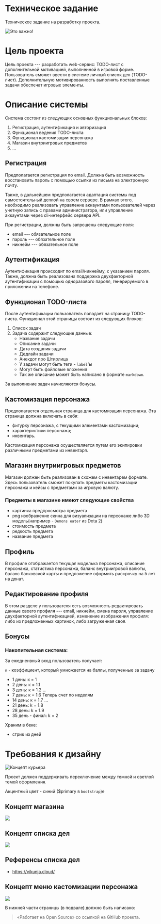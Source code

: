 # Техническое задание

Техническое задание на разработку проекта.

![Это важно!](https://i.ytimg.com/vi/rIaH7R6iV6A/maxresdefault.jpg)

# Цель проекта

Цель проекта --- разработать web-сервис: TODO-лист с дополнительной мотивацией,
выполненной в игровой форме.  Пользователь сможет ввести в системе
личный список дел (TODO-лист). Дополнительную мотивированность выполнять
поставленные задачи обеспечат игровые элементы.

# Описание системы

Система состоит из следующих основных функциональных блоков:

1. Регистрация, аутентификация и авторизация
2. Функционал ведения TODO-листа
3. Функционал кастомизации персонажa
4. Магазин внутриигровых предметов
5. ...

## Регистрация

Предполагается регистрация по email. Должна быть возможность восстановить пароль
с помощью ссылки из письма на электронную почту.

Также, в дальнейшем предполагается адаптация системы под самостоятельный деплой
на своем сервере. В рамках этого, необходимо реализовать управление аккаунтами
пользователей через учетную запись с правами администратора, или управление
аккаунтами через cli-интерфейс сервера API.

При регистрации, должны быть запрошены следующие поля:

- email --- обязательное поле
- пароль --- обязательное поле
- никнейм --- обязательное поле

## Аутентификация

Аутентификация происходит по email/никнейму, с указанием пароля. Также, должна
быть реализована поддержка двухфакторной аутентификации с помощью одноразового
пароля, генерируемого в приложении на телефоне.

## Функционал TODO-листа

После аутентификации пользователь попадает на страницу TODO-листа. Функционал
этой страницы состоит из следующих блоков:

1. Список задач
2. Задача содержит следующие данные:
   - Название задачи
   - Описание задачи
   - Дата создания задачи
   - Дедлайн задачи
   - Анекдот про Штирлица
   - У задачи могут быть теги - `label`'ы
   - Могут быть файловые вложения
   - Так же описание может быть написано в формате `markdown`.

За выполнение задач начисляются бонусы.

## Кастомизация персонажа

Предполагается отдельная страница для кастомизации персонажа. Эта страница
должна включать в себя:

- фигурку персонажа, с текущими элементами кастомизации;
- характеристики персонажа;
- инвентарь.

Кастомизация персонажа осуществляется путем его экипировки различными предметами
из инвентаря.

## Магазин внутриигровых предметов

Магазин должен быть реализован в схожем с инвентарем формате. Здесь пользователь сможет покупать предметы кастомизации персонажа и кейсы с предметами за игровую валюту.

### Предметы в магазине имеют следующие свойства
- картинка предпросмотра предмета
- png изображение скина для визуализации на персонаже либо 3D модель(например - `Demons eater` из Dota 2)
- стоимость предмета
- редкость предмета
- название предмета

## Профиль

В профиле отображается текущая моделька персонажа, описание персонажа,
статистика персонажа, баланс внутриигровой валюты, баланс банковской карты и предложение оформить рассрочку на 5 лет на донат.

## Редактирование профиля

В этом разделе у пользователя есть возможность редактировать данные своего
профиля --- email, никнейм, смена пароля, управление двухфакторной
аутентификацией, изменение изображения профиля: либо из предложенных картинок, либо загруженная своя.

## Бонусы 
### Накопительная система:

За ежедненвный вход пользователь получает:

`к` - коэффициент, который умножается на баллы, полученные за задачу
+ 1 день: к = 1
+ 2 день: к = 1.1
+ 3 день: к = 1.2
  ...
+ 7 день: к = 1.6
  Теперь счет по неделям
+ 14 день: к = 1.7
...
+ 21 день: k = 1.8
+ 28 день: k = 1.9
+ 35 день - финал: k = 2

Храним в беке:
- стрик из дней

# Требования к дизайну
![Концепт курьера](https://steamcdn-a.akamaihd.net/apps/570/icons/econ/items/courier/bajie_pig/bajie_pig2_large.3bf8183b48621086fe50af601bfe6062a7da4f2c.png)

Проект должен поддерживать переключение между темной и светлой темой оформления.

Акцентный цвет - синий ($primary в `bootstrap`)е
## Концепт магазина

![](pics/shop-concept.png)

## Концепт списка дел

![](pics/todo-list-concept.png)

## Референсы списка дел

- https://vikunja.cloud/

## Концепт меню кастомизации персонажа

![](pics/profile-custom-concept.jpg)

В нижней части страницы (в подвале) должно быть написано:
> «Работает на Open Source» со ссылкой на GitHub проекта.
